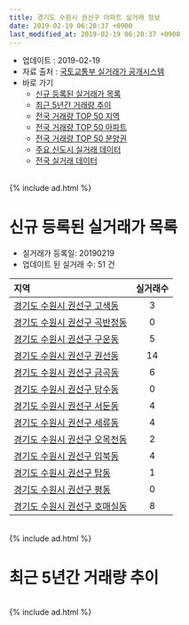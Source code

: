 ```yaml
---
title: 경기도 수원시 권선구 아파트 실거래 정보
date: 2019-02-19 06:20:37 +0900
last_modified_at: 2019-02-19 06:20:37 +0900
---
```


* 업데이트 : 2019-02-19
* 자료 출처 : [국토교통부 실거래가 공개시스템](http://rt.molit.go.kr)
* 바로 가기
    * [신규 등록된 실거래가 목록](#신규-등록된-실거래가-목록)
    * [최근 5년간 거래량 추이](#최근-5년간-거래량-추이)
    * [전국 거래량 TOP 50 지역](https://ayogom.github.io/apt-trade-info/최근-3개월-전국에서-가장-거래가-많이-발생한-지역)
    * [전국 거래량 TOP 50 아파트](https://ayogom.github.io/apt-trade-info/최근-3개월-전국에서-가장-거래가-많이-발생한-아파트)
    * [전국 거래량 TOP 50 분양권](https://ayogom.github.io/apt-trade-info/최근-3개월-전국에서-가장-거래가-많이-발생한-분양권)
    * [주요 신도시 실거래 데이터](https://ayogom.github.io/apt-trade-info/주요-신도시)
    * [전국 실거래 데이터](https://ayogom.github.io/apt-trade-info/전국)

<br>
{% include ad.html %}
<br>

# 신규 등록된 실거래가 목록
* 실거래가 등록일: 20190219
* 업데이트 된 실거래 수: 51 건


|지역|실거래수|
|:---|:---:|
|[경기도 수원시 권선구 고색동](https://ayogom.github.io/apt-trade-info/경기도-수원시-권선구-고색동)|3|
|[경기도 수원시 권선구 곡반정동](https://ayogom.github.io/apt-trade-info/경기도-수원시-권선구-곡반정동)|0|
|[경기도 수원시 권선구 구운동](https://ayogom.github.io/apt-trade-info/경기도-수원시-권선구-구운동)|5|
|[경기도 수원시 권선구 권선동](https://ayogom.github.io/apt-trade-info/경기도-수원시-권선구-권선동)|14|
|[경기도 수원시 권선구 금곡동](https://ayogom.github.io/apt-trade-info/경기도-수원시-권선구-금곡동)|6|
|[경기도 수원시 권선구 당수동](https://ayogom.github.io/apt-trade-info/경기도-수원시-권선구-당수동)|0|
|[경기도 수원시 권선구 서둔동](https://ayogom.github.io/apt-trade-info/경기도-수원시-권선구-서둔동)|4|
|[경기도 수원시 권선구 세류동](https://ayogom.github.io/apt-trade-info/경기도-수원시-권선구-세류동)|4|
|[경기도 수원시 권선구 오목천동](https://ayogom.github.io/apt-trade-info/경기도-수원시-권선구-오목천동)|2|
|[경기도 수원시 권선구 입북동](https://ayogom.github.io/apt-trade-info/경기도-수원시-권선구-입북동)|4|
|[경기도 수원시 권선구 탑동](https://ayogom.github.io/apt-trade-info/경기도-수원시-권선구-탑동)|1|
|[경기도 수원시 권선구 평동](https://ayogom.github.io/apt-trade-info/경기도-수원시-권선구-평동)|0|
|[경기도 수원시 권선구 호매실동](https://ayogom.github.io/apt-trade-info/경기도-수원시-권선구-호매실동)|8|


<br>
{% include ad.html %}
<br>

# 최근 5년간 거래량 추이


<div style="width:100%;">
    <canvas id="deal_progress" height="200"></canvas>
</div>

<script>
new Chart(document.getElementById("deal_progress"), {
    type: 'line',
    data: {
        labels: ['201402','201403','201404','201405','201406','201407','201408','201409','201410','201411','201412','201501','201502','201503','201504','201505','201506','201507','201508','201509','201510','201511','201512','201601','201602','201603','201604','201605','201606','201607','201608','201609','201610','201611','201612','201701','201702','201703','201704','201705','201706','201707','201708','201709','201710','201711','201712','201801','201802','201803','201804','201805','201806','201807','201808','201809','201810','201811','201812','201901','201902'],
        datasets: [{
            label: '매매',
            pointRadius: 1,
            data: [430, 433, 306, 273, 267, 319, 391, 455, 361, 328, 287, 445, 314, 489, 437, 349, 314, 348, 308, 275, 385, 266, 207, 208, 214, 318, 340, 336, 363, 426, 376, 417, 531, 316, 267, 180, 282, 351, 336, 396, 470, 483, 400, 356, 347, 283, 282, 301, 286, 474, 324, 343, 378, 335, 435, 454, 510, 380, 295, 200, 29],
            borderColor: "rgba(255, 201, 14, 1)",
            backgroundColor: "rgba(255, 201, 14, 0.5)",
            fill: false,
            lineTension: 0
        },{
            label: '전월세',
            pointRadius: 1,
            data: [323, 262, 270, 155, 142, 164, 169, 178, 196, 187, 193, 238, 186, 290, 220, 179, 194, 187, 270, 232, 301, 299, 434, 277, 239, 348, 245, 188, 193, 173, 197, 204, 226, 211, 194, 168, 217, 286, 280, 235, 247, 275, 337, 287, 305, 331, 480, 434, 462, 445, 352, 331, 304, 337, 297, 305, 312, 255, 232, 182, 68],
            borderColor: "rgba(0, 141, 185, 1)",
            backgroundColor: "rgba(0, 141, 185, 0.5)",
            fill: false,
            lineTension: 0
        }
        ]
    },
    options: {
        responsive: true,
        title: {
            display: false
        },
        tooltips: {
            mode: 'index',
            intersect: false
        },
        hover: {
            mode: 'nearest',
            intersect: true
        },
        scales: {
            xAxes: [{
                display: true,
                scaleLabel: {
                    display: true,
                    labelString: '년/월'
                }
            }],
            yAxes: [{
                display: true,
                ticks: {
                    suggestedMin: 0,
                },
                scaleLabel: {
                    display: true,
                    labelString: '실거래 수'
                }
            }]
        }
    }
});

</script>


<br>
{% include ad.html %}
<br>

